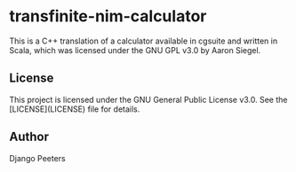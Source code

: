 # transfinite-nim-calculator

This is a C++ translation of a calculator available in cgsuite and written in Scala, which was licensed under the GNU GPL v3.0 by Aaron Siegel.

## License

This project is licensed under the GNU General Public License v3.0. See the \[LICENSE](LICENSE) file for details.

## Author

Django Peeters

